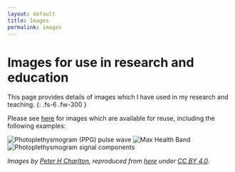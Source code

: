 ```yaml
---
layout: default
title: Images
permalink: images
---
```


# Images for use in research and education

This page provides details of images which I have used in my research and teaching.
{: .fs-6 .fw-300 }


Please see [here](https://commons.wikimedia.org/wiki/Category:Files_by_Peter_H_Charlton) for images which are available for reuse, including the following examples:

![Photoplethysmogram (PPG) pulse wave](https://upload.wikimedia.org/wikipedia/commons/thumb/f/fe/Photoplethysmogram_%28PPG%29_pulse_wave.svg/240px-Photoplethysmogram_%28PPG%29_pulse_wave.svg.png)
![Max Health Band](https://upload.wikimedia.org/wikipedia/commons/thumb/d/dc/Max_Health_Band.jpg/240px-Max_Health_Band.jpg)
![Photoplethysmogram signal components](https://upload.wikimedia.org/wikipedia/commons/thumb/a/ad/Photoplethysmogram_signal_components.svg/240px-Photoplethysmogram_signal_components.svg.png)

_Images by [Peter H Charlton](https://commons.wikimedia.org/wiki/User:Peterhcharlton), reproduced from [here](https://commons.wikimedia.org/wiki/Category:Files_by_Peter_H_Charlton) under [CC BY 4.0](https://creativecommons.org/licenses/by/4.0/)._
